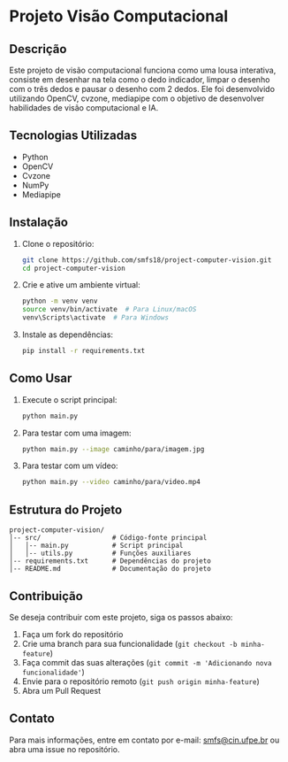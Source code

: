 # Projeto Visão Computacional

## Descrição

Este projeto de visão computacional funciona como uma lousa interativa, consiste em desenhar na tela como o dedo indicador, limpar o desenho com o três dedos e pausar o desenho com 2 dedos. Ele foi desenvolvido utilizando OpenCV, cvzone, mediapipe com o objetivo de desenvolver habilidades de visão computacional e IA.

## Tecnologias Utilizadas

- Python
- OpenCV
- Cvzone
- NumPy
- Mediapipe

## Instalação

1. Clone o repositório:
   ```bash
   git clone https://github.com/smfs18/project-computer-vision.git
   cd project-computer-vision
   ```
2. Crie e ative um ambiente virtual:
   ```bash
   python -m venv venv
   source venv/bin/activate  # Para Linux/macOS
   venv\Scripts\activate  # Para Windows
   ```
3. Instale as dependências:
   ```bash
   pip install -r requirements.txt
   ```

## Como Usar

1. Execute o script principal:
   ```bash
   python main.py
   ```
2. Para testar com uma imagem:
   ```bash
   python main.py --image caminho/para/imagem.jpg
   ```
3. Para testar com um vídeo:
   ```bash
   python main.py --video caminho/para/video.mp4
   ```

## Estrutura do Projeto

```
project-computer-vision/
│-- src/                  # Código-fonte principal
│   │-- main.py           # Script principal
│   │-- utils.py          # Funções auxiliares
│-- requirements.txt      # Dependências do projeto
│-- README.md             # Documentação do projeto
```

## Contribuição

Se deseja contribuir com este projeto, siga os passos abaixo:

1. Faça um fork do repositório
2. Crie uma branch para sua funcionalidade (`git checkout -b minha-feature`)
3. Faça commit das suas alterações (`git commit -m 'Adicionando nova funcionalidade'`)
4. Envie para o repositório remoto (`git push origin minha-feature`)
5. Abra um Pull Request

## Contato

Para mais informações, entre em contato por e-mail: smfs@cin.ufpe.br ou abra uma issue no repositório.
